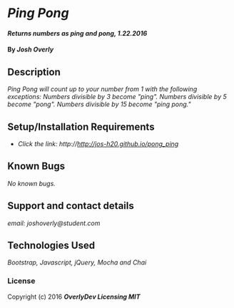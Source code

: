 # _Ping Pong_

#### _Returns numbers as ping and pong, 1.22.2016_

#### By _**Josh Overly**_

## Description

_Ping Pong will count up to your number from 1 with the following exceptions:
Numbers divisible by 3 become "ping".
Numbers divisible by 5 become "pong".
Numbers divisible by 15 become "ping pong."_

## Setup/Installation Requirements

* _Click the link: http://http://jos-h20.github.io/pong_ping_


## Known Bugs

_No known bugs._

## Support and contact details

_email: joshoverly@student.com_

## Technologies Used

_Bootstrap, Javascript, jQuery, Mocha and Chai_

### License

Copyright (c) 2016 **_OverlyDev Licensing MIT_**
